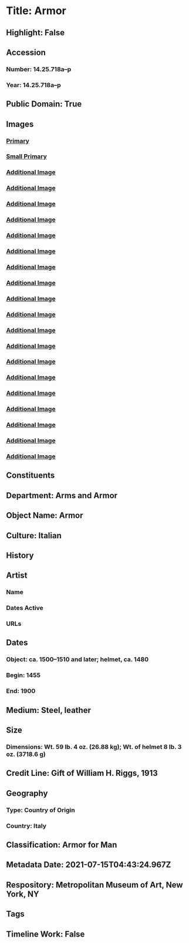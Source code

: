 # Title: Armor
## Highlight: False
## Accession
### Number: 14.25.718a–p
### Year: 14.25.718a–p
## Public Domain: True
## Images
### [Primary](https://images.metmuseum.org/CRDImages/aa/original/14.25.718_170758_May2015.jpg)
### [Small Primary](https://images.metmuseum.org/CRDImages/aa/web-large/14.25.718_170758_May2015.jpg)
### [Additional Image](https://images.metmuseum.org/CRDImages/aa/original/14.25.718_154081_May2015.jpg)
### [Additional Image](https://images.metmuseum.org/CRDImages/aa/original/14.25.718_154082_May2015.jpg)
### [Additional Image](https://images.metmuseum.org/CRDImages/aa/original/14.25.718_154083_May2015.jpg)
### [Additional Image](https://images.metmuseum.org/CRDImages/aa/original/14.25.718_154084_May2015.jpg)
### [Additional Image](https://images.metmuseum.org/CRDImages/aa/original/14.25.718_154085_May2015.jpg)
### [Additional Image](https://images.metmuseum.org/CRDImages/aa/original/14.25.718_101007_May2015.jpg)
### [Additional Image](https://images.metmuseum.org/CRDImages/aa/original/14.25.718_170760_May2015.jpg)
### [Additional Image](https://images.metmuseum.org/CRDImages/aa/original/14.25.718_170761_May2015.jpg)
### [Additional Image](https://images.metmuseum.org/CRDImages/aa/original/14.25.718_86461_May2015.jpg)
### [Additional Image](https://images.metmuseum.org/CRDImages/aa/original/14.25.718_86462_May2015.jpg)
### [Additional Image](https://images.metmuseum.org/CRDImages/aa/original/14.25.718_86464_May2015.jpg)
### [Additional Image](https://images.metmuseum.org/CRDImages/aa/original/14.25.718_101199_May2015.jpg)
### [Additional Image](https://images.metmuseum.org/CRDImages/aa/original/14.25.718_154077_May2015.jpg)
### [Additional Image](https://images.metmuseum.org/CRDImages/aa/original/14.25.718_154078_May2015.jpg)
### [Additional Image](https://images.metmuseum.org/CRDImages/aa/original/14.25.718_154079_May2015.jpg)
### [Additional Image](https://images.metmuseum.org/CRDImages/aa/original/14.25.718_154087_May2015.jpg)
### [Additional Image](https://images.metmuseum.org/CRDImages/aa/original/14.25.718_154088_May2015.jpg)
### [Additional Image](https://images.metmuseum.org/CRDImages/aa/original/14.25.718_157615_May2015.jpg)
### [Additional Image](https://images.metmuseum.org/CRDImages/aa/original/14.25.718_170756_May2015.jpg)
## Constituents
## Department: Arms and Armor
## Object Name: Armor
## Culture: Italian
## History
## Artist
### Name
### Dates Active
### URLs
## Dates
### Object: ca. 1500–1510 and later; helmet, ca. 1480
### Begin: 1455
### End: 1900
## Medium: Steel, leather
## Size
### Dimensions: Wt. 59 lb. 4 oz. (26.88 kg); Wt. of helmet 8 lb. 3 oz. (3718.6 g)
## Credit Line: Gift of William H. Riggs, 1913
## Geography
### Type: Country of Origin
### Country: Italy
## Classification: Armor for Man
## Metadata Date: 2021-07-15T04:43:24.967Z
## Respository: Metropolitan Museum of Art, New York, NY
## Tags
## Timeline Work: False